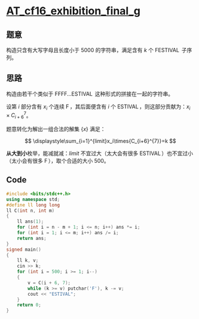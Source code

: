 # [AT_cf16_exhibition_final_g](https://www.luogu.com.cn/problem/AT_cf16_exhibition_final_g)

## 题意

构造只含有大写字母且长度小于 $5000$ 的字符串，满足含有 $k$ 个 $\operatorname{FESTIVAL}$ 子序列。

## 思路

构造由若干个类似于 $\operatorname{FFFF...ESTIVAL}$ 这种形式的拼接在一起的字符串。

设第 $i$ 部分含有 $x_i$ 个连续 $\operatorname{F}$，其后面便含有 $i$ 个 $\operatorname{ESTIVAL}$，则这部分贡献为：$x_i\times{C_{i+6}^{7}}$。

题意转化为解出一组合法的解集 $\{x\}$ 满足：

$$
\displaystyle\sum_{i=1}^{limit}x_i\times{C_{i+6}^{7}}=k
$$

**从大到小**枚举，能减就减：$limit$ 不宜过大（太大会有很多 $\operatorname{ESTIVAL}$）也不宜过小（太小会有很多 $\operatorname{F}$），取个合适的大小 $500$。

## Code

```cpp
#include <bits/stdc++.h>
using namespace std;
#define ll long long
ll C(int n, int m)
{
    ll ans(1);
    for (int i = n - m + 1; i <= n; i++) ans *= i;
    for (int i = 1; i <= m; i++) ans /= i;
    return ans;
}
signed main()
{
    ll k, v;
    cin >> k;
    for (int i = 500; i >= 1; i--)
    {
        v = C(i + 6, 7);
        while (k >= v) putchar('F'), k -= v;
        cout << "ESTIVAL";
    }
    return 0;
}
```